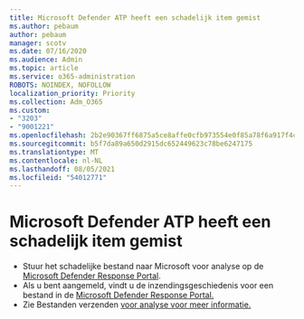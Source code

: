 ```yaml
---
title: Microsoft Defender ATP heeft een schadelijk item gemist
ms.author: pebaum
author: pebaum
manager: scotv
ms.date: 07/16/2020
ms.audience: Admin
ms.topic: article
ms.service: o365-administration
ROBOTS: NOINDEX, NOFOLLOW
localization_priority: Priority
ms.collection: Adm_O365
ms.custom:
- "3203"
- "9001221"
ms.openlocfilehash: 2b2e90367ff6875a5ce8affe0cfb973554e0f85a78f6a917f4c520640018ac93
ms.sourcegitcommit: b5f7da89a650d2915dc652449623c78be6247175
ms.translationtype: MT
ms.contentlocale: nl-NL
ms.lasthandoff: 08/05/2021
ms.locfileid: "54012771"
---
```

# <a name="microsoft-defender-atp-missed-a-malicious-item"></a>Microsoft Defender ATP heeft een schadelijk item gemist

- Stuur het schadelijke bestand naar Microsoft voor analyse op de [Microsoft Defender Response Portal](https://www.microsoft.com/wdsi/filesubmission/). 
- Als u bent aangemeld, vindt u de inzendingsgeschiedenis voor een bestand in de [Microsoft Defender Response Portal.](https://www.microsoft.com/wdsi/submissionhistory)
- Zie Bestanden verzenden [voor analyse voor meer informatie.](/windows/security/threat-protection/intelligence/submission-guide)